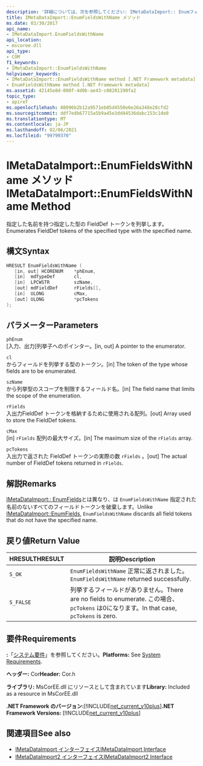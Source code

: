 ```yaml
---
description: '詳細については、次を参照してください: IMetaDataImport:: Enumフィールド Withname メソッド'
title: IMetaDataImport::EnumFieldsWithName メソッド
ms.date: 03/30/2017
api_name:
- IMetaDataImport.EnumFieldsWithName
api_location:
- mscoree.dll
api_type:
- COM
f1_keywords:
- IMetaDataImport::EnumFieldsWithName
helpviewer_keywords:
- IMetaDataImport::EnumFieldsWithName method [.NET Framework metadata]
- EnumFieldsWithName method [.NET Framework metadata]
ms.assetid: 42145e8d-000f-4d0b-ae43-c08201190fa2
topic_type:
- apiref
ms.openlocfilehash: 88096b2b12a9571eb05d4550e6e26a348e28cfd2
ms.sourcegitcommit: ddf7edb67715a5b9a45e3dd44536dabc153c1de0
ms.translationtype: MT
ms.contentlocale: ja-JP
ms.lasthandoff: 02/06/2021
ms.locfileid: "99799370"
---
```

# <a name="imetadataimportenumfieldswithname-method"></a><span data-ttu-id="248e6-103">IMetaDataImport::EnumFieldsWithName メソッド</span><span class="sxs-lookup"><span data-stu-id="248e6-103">IMetaDataImport::EnumFieldsWithName Method</span></span>

<span data-ttu-id="248e6-104">指定した名前を持つ指定した型の FieldDef トークンを列挙します。</span><span class="sxs-lookup"><span data-stu-id="248e6-104">Enumerates FieldDef tokens of the specified type with the specified name.</span></span>  
  
## <a name="syntax"></a><span data-ttu-id="248e6-105">構文</span><span class="sxs-lookup"><span data-stu-id="248e6-105">Syntax</span></span>  
  
```cpp  
HRESULT EnumFieldsWithName (  
   [in, out] HCORENUM    *phEnum,
   [in]  mdTypeDef       cl,
   [in]  LPCWSTR         szName,
   [out] mdFieldDef      rFields[],
   [in]  ULONG           cMax,
   [out] ULONG           *pcTokens
);  
```  
  
## <a name="parameters"></a><span data-ttu-id="248e6-106">パラメーター</span><span class="sxs-lookup"><span data-stu-id="248e6-106">Parameters</span></span>  

 `phEnum`  
 <span data-ttu-id="248e6-107">[入力、出力]列挙子へのポインター。</span><span class="sxs-lookup"><span data-stu-id="248e6-107">[in, out] A pointer to the enumerator.</span></span>  
  
 `cl`  
 <span data-ttu-id="248e6-108">からフィールドを列挙する型のトークン。</span><span class="sxs-lookup"><span data-stu-id="248e6-108">[in] The token of the type whose fields are to be enumerated.</span></span>  
  
 `szName`  
 <span data-ttu-id="248e6-109">から列挙型のスコープを制限するフィールド名。</span><span class="sxs-lookup"><span data-stu-id="248e6-109">[in] The field name that limits the scope of the enumeration.</span></span>  
  
 `rFields`  
 <span data-ttu-id="248e6-110">入出力FieldDef トークンを格納するために使用される配列。</span><span class="sxs-lookup"><span data-stu-id="248e6-110">[out] Array used to store the FieldDef tokens.</span></span>  
  
 `cMax`  
 <span data-ttu-id="248e6-111">[in] `rFields` 配列の最大サイズ。</span><span class="sxs-lookup"><span data-stu-id="248e6-111">[in] The maximum size of the `rFields` array.</span></span>  
  
 `pcTokens`  
 <span data-ttu-id="248e6-112">入出力で返された FieldDef トークンの実際の数 `rFields` 。</span><span class="sxs-lookup"><span data-stu-id="248e6-112">[out] The actual number of FieldDef tokens returned in `rFields`.</span></span>  
  
## <a name="remarks"></a><span data-ttu-id="248e6-113">解説</span><span class="sxs-lookup"><span data-stu-id="248e6-113">Remarks</span></span>  

 <span data-ttu-id="248e6-114">[IMetaDataImport:: EnumFields](imetadataimport-enumfields-method.md)とは異なり、は `EnumFieldsWithName` 指定された名前のないすべてのフィールドトークンを破棄します。</span><span class="sxs-lookup"><span data-stu-id="248e6-114">Unlike [IMetaDataImport::EnumFields](imetadataimport-enumfields-method.md), `EnumFieldsWithName` discards all field tokens that do not have the specified name.</span></span>  
  
## <a name="return-value"></a><span data-ttu-id="248e6-115">戻り値</span><span class="sxs-lookup"><span data-stu-id="248e6-115">Return Value</span></span>  
  
|<span data-ttu-id="248e6-116">HRESULT</span><span class="sxs-lookup"><span data-stu-id="248e6-116">HRESULT</span></span>|<span data-ttu-id="248e6-117">説明</span><span class="sxs-lookup"><span data-stu-id="248e6-117">Description</span></span>|  
|-------------|-----------------|  
|`S_OK`|<span data-ttu-id="248e6-118">`EnumFieldsWithName` 正常に返されました。</span><span class="sxs-lookup"><span data-stu-id="248e6-118">`EnumFieldsWithName` returned successfully.</span></span>|  
|`S_FALSE`|<span data-ttu-id="248e6-119">列挙するフィールドがありません。</span><span class="sxs-lookup"><span data-stu-id="248e6-119">There are no fields to enumerate.</span></span> <span data-ttu-id="248e6-120">この場合、 `pcTokens` は0になります。</span><span class="sxs-lookup"><span data-stu-id="248e6-120">In that case, `pcTokens` is zero.</span></span>|  
  
## <a name="requirements"></a><span data-ttu-id="248e6-121">要件</span><span class="sxs-lookup"><span data-stu-id="248e6-121">Requirements</span></span>  

 <span data-ttu-id="248e6-122">**:**「[システム要件](../../get-started/system-requirements.md)」を参照してください。</span><span class="sxs-lookup"><span data-stu-id="248e6-122">**Platforms:** See [System Requirements](../../get-started/system-requirements.md).</span></span>  
  
 <span data-ttu-id="248e6-123">**ヘッダー:** Cor</span><span class="sxs-lookup"><span data-stu-id="248e6-123">**Header:** Cor.h</span></span>  
  
 <span data-ttu-id="248e6-124">**ライブラリ:** MsCorEE.dll にリソースとして含まれています</span><span class="sxs-lookup"><span data-stu-id="248e6-124">**Library:** Included as a resource in MsCorEE.dll</span></span>  
  
 <span data-ttu-id="248e6-125">**.NET Framework のバージョン:**[!INCLUDE[net_current_v10plus](../../../../includes/net-current-v10plus-md.md)]</span><span class="sxs-lookup"><span data-stu-id="248e6-125">**.NET Framework Versions:** [!INCLUDE[net_current_v10plus](../../../../includes/net-current-v10plus-md.md)]</span></span>  
  
## <a name="see-also"></a><span data-ttu-id="248e6-126">関連項目</span><span class="sxs-lookup"><span data-stu-id="248e6-126">See also</span></span>

- [<span data-ttu-id="248e6-127">IMetaDataImport インターフェイス</span><span class="sxs-lookup"><span data-stu-id="248e6-127">IMetaDataImport Interface</span></span>](imetadataimport-interface.md)
- [<span data-ttu-id="248e6-128">IMetaDataImport2 インターフェイス</span><span class="sxs-lookup"><span data-stu-id="248e6-128">IMetaDataImport2 Interface</span></span>](imetadataimport2-interface.md)
